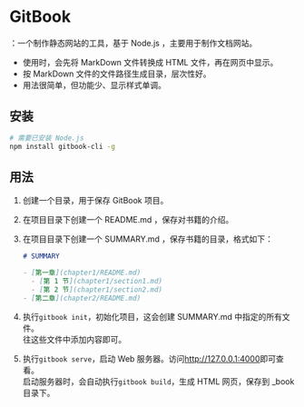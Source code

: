 # GitBook

：一个制作静态网站的工具，基于 Node.js ，主要用于制作文档网站。
- 使用时，会先将 MarkDown 文件转换成 HTML 文件，再在网页中显示。
- 按 MarkDown 文件的文件路径生成目录，层次性好。
- 用法很简单，但功能少、显示样式单调。

## 安装

```sh
# 需要已安装 Node.js
npm install gitbook-cli -g
```

## 用法

1. 创建一个目录，用于保存 GitBook 项目。
2. 在项目目录下创建一个 README.md ，保存对书籍的介绍。
3. 在项目目录下创建一个 SUMMARY.md ，保存书籍的目录，格式如下：

   ```markdown
   # SUMMARY

   - [第一章](chapter1/README.md)
     - [第 1 节](chapter1/section1.md)
     - [第 2 节](chapter1/section2.md)
   - [第二章](chapter2/README.md)
   ```

4. 执行`gitbook init`，初始化项目，这会创建 SUMMARY.md 中指定的所有文件。<br>
   往这些文件中添加内容即可。
5. 执行`gitbook serve`，启动 Web 服务器。访问<http://127.0.0.1:4000>即可查看。<br>
   启动服务器时，会自动执行`gitbook build`，生成 HTML 网页，保存到 _book 目录下。
